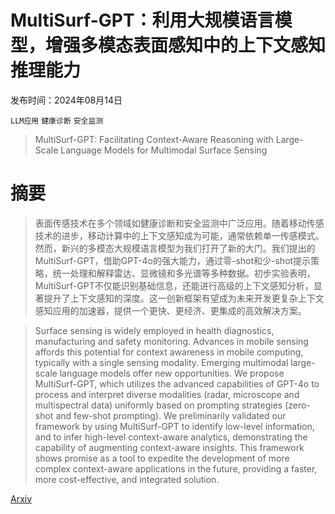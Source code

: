 # MultiSurf-GPT：利用大规模语言模型，增强多模态表面感知中的上下文感知推理能力

发布时间：2024年08月14日

`LLM应用` `健康诊断` `安全监测`

> MultiSurf-GPT: Facilitating Context-Aware Reasoning with Large-Scale Language Models for Multimodal Surface Sensing

# 摘要

> 表面传感技术在多个领域如健康诊断和安全监测中广泛应用。随着移动传感技术的进步，移动计算中的上下文感知成为可能，通常依赖单一传感模式。然而，新兴的多模态大规模语言模型为我们打开了新的大门。我们提出的MultiSurf-GPT，借助GPT-4o的强大能力，通过零-shot和少-shot提示策略，统一处理和解释雷达、显微镜和多光谱等多种数据。初步实验表明，MultiSurf-GPT不仅能识别基础信息，还能进行高级的上下文感知分析，显著提升了上下文感知的深度。这一创新框架有望成为未来开发更复杂上下文感知应用的加速器，提供一个更快、更经济、更集成的高效解决方案。

> Surface sensing is widely employed in health diagnostics, manufacturing and safety monitoring. Advances in mobile sensing affords this potential for context awareness in mobile computing, typically with a single sensing modality. Emerging multimodal large-scale language models offer new opportunities. We propose MultiSurf-GPT, which utilizes the advanced capabilities of GPT-4o to process and interpret diverse modalities (radar, microscope and multispectral data) uniformly based on prompting strategies (zero-shot and few-shot prompting). We preliminarily validated our framework by using MultiSurf-GPT to identify low-level information, and to infer high-level context-aware analytics, demonstrating the capability of augmenting context-aware insights. This framework shows promise as a tool to expedite the development of more complex context-aware applications in the future, providing a faster, more cost-effective, and integrated solution.

[Arxiv](https://arxiv.org/abs/2408.07311)
